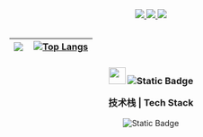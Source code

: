 <!-- Header -->
<!-- Social Links with Fancy Icons -->
<div align="center">
  <a href="https://space.bilibili.com/24449466">
    <img src="https://img.shields.io/badge/Bilibili-%E5%93%94%E5%93%A9%E5%93%94%E5%93%A9-00A1D6?style=for-the-badge&logo=bilibili&logoColor=white"/>
  </a>
  <a href="mailto:kanzakid@qq.com">
    <img src="https://img.shields.io/badge/Email-Contact_Me-D14836?style=for-the-badge&logo=gmail&logoColor=white"/>
  </a>
  <img src="https://img.shields.io/badge/Status-Coding...-87CF3E?style=for-the-badge&logo=visual-studio-code&logoColor=white"/>
</div>
</br>

<!-- 统计卡片 -->
| <img align="left" src="https://github-readme-stats.vercel.app/api?username=kanzakid&theme=dracula&show_icons=true" /> | [![Top Langs](https://github-readme-stats.vercel.app/api/top-langs/?username=kanzakid&layout=compact&exclude_repo=nonebot-plugin-ai-topia)](https://github.com/anuraghazra/github-readme-stats) |
| -- | -- |

<!-- Skills Section -->
<h3 align="center">
  <img src="https://media2.giphy.com/media/QssGEmpkyEOhBCb7e1/giphy.gif?cid=ecf05e47a0n3gi1bfqntqmob8g9aid1oyj2wr3ds3mg700bl&rid=giphy.gif" width="30px">
  <img alt="Static Badge" src="https://img.shields.io/badge/shell-%23696969?style=for-the-badge&logo=shell&logoColor=white">
  
  技术栈 | Tech Stack
</h3>
<div align="center">
  <img alt="Static Badge" src="https://img.shields.io/badge/docker-%2300BFFF?style=for-the-badge&logo=docker&logoColor=white"
</div>
